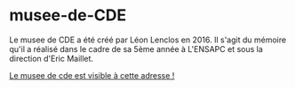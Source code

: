 # musee-de-CDE
Le musee de CDE a été créé par Léon Lenclos en 2016. Il s'agit du mémoire qu'il a réalisé dans le cadre de sa 5ème année à L'ENSAPC et 	sous la direction d'Eric Maillet.

[Le musee de cde est visible à cette adresse !](https://leonlenclos.github.io/musee-de-CDE/)
